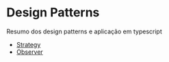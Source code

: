 # Design Patterns
Resumo dos design patterns e aplicação em typescript

- [Strategy](./strategy/README.md)
- [Observer](./observer/README.md)


